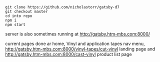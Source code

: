 ```shell
git clone https://github.com/nicholastorr/gatsby-d7
git checkout master
cd into repo
npm i 
npm start
```

server is also sometimes running at http://gatsby.htm-mbs.com:8000/

current pages done ar home, Vinyl and application tapes nav menu, http://gatsby.htm-mbs.com:8000/vinyl-tapes/cut-vinyl landing page and http://gatsby.htm-mbs.com:8000/cast-vinyl product list page